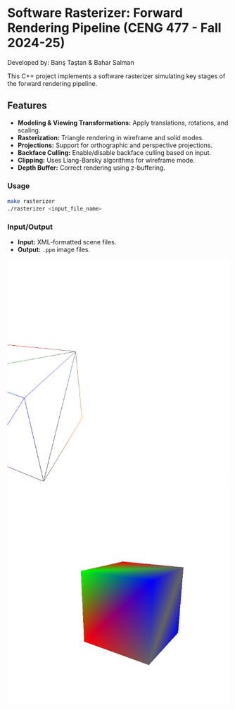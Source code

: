 # Software Rasterizer: Forward Rendering Pipeline (CENG 477 - Fall 2024-25)
Developed by: Barış Taştan & Bahar Salman

This C++ project implements a software rasterizer simulating key stages of the forward rendering pipeline.

## Features
- **Modeling & Viewing Transformations:** Apply translations, rotations, and scaling.
- **Rasterization:** Triangle rendering in wireframe and solid modes.
- **Projections:** Support for orthographic and perspective projections.
- **Backface Culling:** Enable/disable backface culling based on input.
- **Clipping:** Uses Liang-Barsky algorithms for wireframe mode.
- **Depth Buffer:** Correct rendering using z-buffering.

### Usage
```bash
make rasterizer
./rasterizer <input_file_name>
```

### Input/Output
- **Input:** XML-formatted scene files.
- **Output:** `.ppm` image files.


![Alt Text](empty_box_clipped_1.ppm.png)
![Alt Text](filled_box_6_ce.ppm.png)
